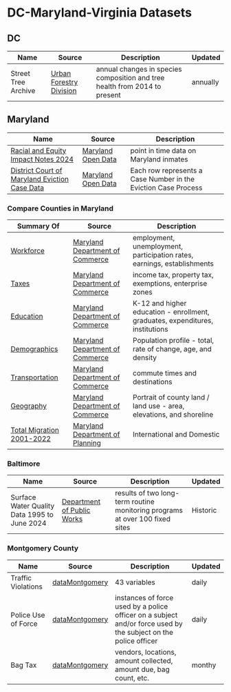 # DC-Maryland-Virginia Datasets

## DC

|  Name  |  Source  |  Description  |  Updated  |
|--------|----------|---------------|-----------|
|  Street Tree Archive  |  [Urban Forestry Division](https://opendata.dc.gov/datasets/DCGIS::street-tree-archive/about)  |  annual changes in species composition and tree health from 2014 to present  |  annually  |

## Maryland

|  Name  |  Source  |  Description  |
|--------|----------|---------------|
|  [Racial and Equity Impact Notes 2024](Racial_and_Equity_Impact_Notes_2024.csv)  |  [Maryland Open Data](https://opendata.maryland.gov/Demographic/Racial-and-Equity-Impact-Notes-2024/wtkm-87ja/about_data)  |  point in time data on Maryland inmates  |
|  [District Court of Maryland Eviction Case Data](Maryland/District_Court_of_Maryland_Eviction_Case_Data.zip)  |  [Maryland Open Data](https://opendata.maryland.gov/Housing/District-Court-of-Maryland-Eviction-Case-Data/mvqb-b4hf/about_data)  |  Each row represents a Case Number in the Eviction Case Process  |

### Compare Counties in Maryland

|  Summary Of  |  Source  |  Description  |
|--------|----------|---------------|
|  [Workforce](compare_counties/Choose_Maryland___Compare_Counties_Workforce.csv)  |  [Maryland Department of Commerce](https://opendata.maryland.gov/Business-and-Economy/Choose-Maryland-Compare-Counties-Workforce/q7q7-usgm/about_data)  |  employment, unemployment, participation rates, earnings, establishments  |
|  [Taxes](compare_counties/Choose_Maryland___Compare_Counties_Taxes.csv)  |  [Maryland Department of Commerce](https://opendata.maryland.gov/Business-and-Economy/Choose-Maryland-Compare-Counties-Taxes/9rx9-sduc/about_data)  |  income tax, property tax, exemptions, enterprise zones  |
|  [Education](compare_counties/Choose_Maryland___Compare_Counties_Education.csv)  |  [Maryland Department of Commerce](https://opendata.maryland.gov/Education/Choose-Maryland-Compare-Counties-Education/63pe-mygy/about_data)  |  K-12 and higher education - enrollment, graduates, expenditures, institutions  |
|  [Demographics](compare_counties/Choose_Maryland___Compare_Counties_Demographics.csv)  |[Maryland Department of Commerce](https://opendata.maryland.gov/Demographic/Choose-Maryland-Compare-Counties-Demographics/pa7d-u6hs/about_data)  |  Population profile - total, rate of change, age, and density  |
|  [Transportation](compare_counties/Choose_Maryland___Compare_Counties_Transportation.csv)  |  [Maryland Department of Commerce](https://opendata.maryland.gov/Transportation/Choose-Maryland-Compare-Counties-Transportation/ief7-i74z/about_data)  |  commute times and destinations  |
|  [Geography](compare_counties/Choose_Maryland___Compare_Counties_Geography.csv)  |  [Maryland Department of Commerce](https://opendata.maryland.gov/Energy-and-Environment/Choose-Maryland-Compare-Counties-Geography/mfac-nzpe/about_data)  |  Portrait of county land / land use - area, elevations, and shoreline  |
|  [Total Migration 2001-2022](Maryland/compare_counties/Maryland_Total_Migration__2001-2022.csv)  |  [Maryland Department of Planning](https://opendata.maryland.gov/Demographic/Maryland-Total-Migration-2001-2022/3hb2-c6rg/about_data)  |  International and Domestic  |

### Baltimore
|  Name  |  Source  |  Description  |  Updated  |
|--------|----------|---------------|-----------|
|  Surface Water Quality Data 1995 to June 2024  |  [Department of Public Works](https://data.baltimorecity.gov/datasets/85f6cd8c0a8646d6b13239c83df51f83/about)  |  results of two long-term routine monitoring programs at over 100 fixed sites  |  Historic  |

### Montgomery County

|  Name  |  Source  |  Description  |  Updated  |
|--------|----------|---------------|-----------|
|  Traffic Violations  |  [dataMontgomery](https://data.montgomerycountymd.gov/Public-Safety/Traffic-Violations/4mse-ku6q/about_data)  |  43 variables  |  daily  |
|  Police Use of Force  |  [dataMontgomery](https://data.montgomerycountymd.gov/Public-Safety/POL-Use-of-Force/9e9i-8tfp/about_data)  | instances of force used by a police officer on a subject and/or force used by the subject on the police officer  |  daily  |
|  Bag Tax  |  [dataMontgomery](https://data.montgomerycountymd.gov/Finance-Tax-Property/Bag-Tax/xnjh-vgc4/about_data)  |   vendors, locations, amount collected, amount due, bag count, etc.  |  monthy  |


